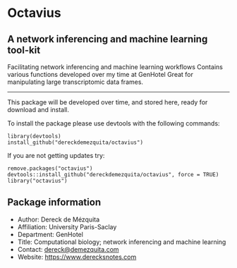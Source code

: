 # Octavius
## A network inferencing and machine learning tool-kit

Facilitating network inferencing and machine learning workflows
Contains various functions developed over my time at GenHotel
Great for manipulating large transcriptomic data frames.

___

This package will be developed over time, and stored here, ready for download and install.

To install the package please use devtools with the following commands:

```
library(devtools)
install_github("dereckdemezquita/octavius")
```

If you are not getting updates try:

```
remove.packages("octavius")
devtools::install_github("dereckdemezquita/octavius", force = TRUE)
library("octavius")
```

## Package information
* Author: Dereck de Mézquita
* Affiliation: University Paris-Saclay
* Department: GenHotel
* Title: Computational biology; network inferencing and machine learning
* Contact: <dereck@demezquita.com>
* Website: <https://www.derecksnotes.com>
